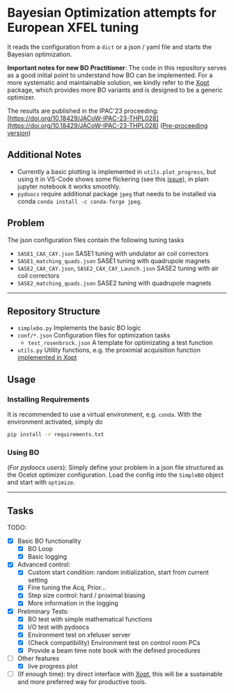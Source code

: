 # Bayesian Optimization attempts for European XFEL tuning

It reads the configuration from a `dict` or a json / yaml file and starts the Bayesian optimization.

__Important notes for new BO Practitioner__: The code in this repository serves as a good initial point to understand how BO can be implemented. For a more systematic and maintainable solution, we kindly refer to the [Xopt]([Practitioner__](https://github.com/ChristopherMayes/Xopt)) package, which provides more BO variants and is designed to be a generic optimizer.

The results are published in the IPAC'23 proceeding: [https://doi.org/10.18429/JACoW-IPAC-23-THPL028](https://doi.org/10.18429/JACoW-IPAC-23-THPL028) ([Pre-proceeding version](https://www.ipac23.org/preproc/doi/thpl028/index.html))

## Additional Notes

- Currently a basic plotting is implemented in `utils.plot_progress`, but using it in VS-Code shows some flickering (see this [issue](https://github.com/microsoft/vscode/issues/132143)), in plain jupyter notebook it works smoothly.
- `pydoocs` require additional package `jpeg` that needs to be installed via conda `conda install -c conda-forge jpeg`.

## Problem

The json configuration files contain the following tuning tasks

- `SASE1_CAX_CAY.json` SASE1 tuning with undulator air coil correctors
- `SASE1_matching_quads.json` SASE1 tuning with quadrupole magnets
- `SASE2_CAX_CAY.json`, `SASE2_CAX_CAY_Launch.json` SASE2 tuning with air coil correctors
- `SASE2_matching_quads.json` SASE2 tuning with quadrupole magnets

---

## Repository Structure

- `simplebo.py` Implements the basic BO logic
- `conf/*.json` Configuration files for optimization tasks
  - `test_rosenbrock.json` A template for optimizating a test function
- `utils.py` Utility functions, e.g. the proximial acquisition function [implemented in Xopt](https://github.com/ChristopherMayes/Xopt/blob/main/xopt/generators/bayesian/custom_botorch/proximal.py)

## Usage

### Installing Requirements

It is recommended to use a virtual environment, e.g. `conda`. With the environment activated, simply do

```bash
pip install -r requirements.txt
```

### Using BO

(_For pydoocs users_): Simply define your problem in a json file structured as the Ocelot optimizer configuration. Load the config into the `SimpleBO` object and start with `optimize`.

---

## Tasks

TODO:

- [x] Basic BO functionality
  - [x] BO Loop
  - [x] Basic logging
- [x] Advanced control:
  - [x] Custom start condition: random initialization, start from current setting
  - [x] Fine tuning the Acq, Prior...
  - [x] Step size control: hard / proximal biasing
  - [x] More information in the logging
- [x] Preliminary Tests:
  - [x] BO test with simple mathematical functions
  - [x] I/O test with pydoocs
  - [x] Environment test on xfeluser server
  - [x] (Check compatibility) Environment test on control room PCs
  - [x] Provide a beam time note book with the defined procedures
- [ ] Other features
  - [x] live progress plot
- [ ] (If enough time): try direct interface with [Xopt](https://github.com/ChristopherMayes/Xopt), this will be a sustainable and more preferred way for productive tools.
